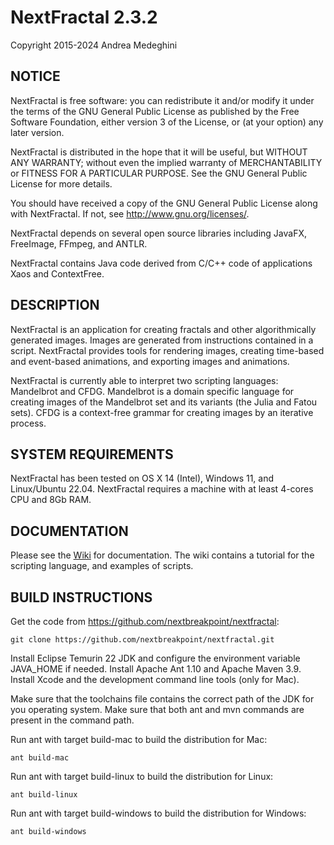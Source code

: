 # NextFractal 2.3.2

Copyright 2015-2024 Andrea Medeghini


## NOTICE

NextFractal is free software: you can redistribute it and/or modify it under the terms of the GNU General Public License as published by the Free Software Foundation, either version 3 of the License, or (at your option) any later version.

NextFractal is distributed in the hope that it will be useful, but WITHOUT ANY WARRANTY; without even the implied warranty of MERCHANTABILITY or FITNESS FOR A PARTICULAR PURPOSE. See the GNU General Public License for more details.

You should have received a copy of the GNU General Public License along with NextFractal. If not, see http://www.gnu.org/licenses/.

NextFractal depends on several open source libraries including JavaFX, FreeImage, FFmpeg, and ANTLR.

NextFractal contains Java code derived from C/C++ code of applications Xaos and ContextFree.


## DESCRIPTION

NextFractal is an application for creating fractals and other algorithmically generated images. Images are generated from instructions contained in a script. NextFractal provides tools for rendering images, creating time-based and event-based animations, and exporting images and animations.

NextFractal is currently able to interpret two scripting languages: Mandelbrot and CFDG. Mandelbrot is a domain specific language for creating images of the Mandelbrot set and its variants (the Julia and Fatou sets). CFDG is a context-free grammar for creating images by an iterative process.


## SYSTEM REQUIREMENTS

NextFractal has been tested on OS X 14 (Intel), Windows 11, and Linux/Ubuntu 22.04. NextFractal requires a machine with at least 4-cores CPU and 8Gb RAM.


## DOCUMENTATION

Please see the [Wiki](https://github.com/nextbreakpoint/nextfractal/wiki) for documentation. The wiki contains a tutorial for the scripting language, and examples of scripts.


## BUILD INSTRUCTIONS

Get the code from https://github.com/nextbreakpoint/nextfractal:

    git clone https://github.com/nextbreakpoint/nextfractal.git

Install Eclipse Temurin 22 JDK and configure the environment variable JAVA_HOME if needed. Install Apache Ant 1.10 and Apache Maven 3.9. Install Xcode and the development command line tools (only for Mac).

Make sure that the toolchains file contains the correct path of the JDK for you operating system. Make sure that both ant and mvn commands are present in the command path.   

Run ant with target build-mac to build the distribution for Mac:

    ant build-mac

Run ant with target build-linux to build the distribution for Linux:

    ant build-linux

Run ant with target build-windows to build the distribution for Windows:

    ant build-windows
